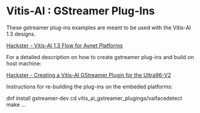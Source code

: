# Vitis-AI : GStreamer Plug-Ins

These gstreamer plug-ins examples are meant to be used with the Vitis-AI 1.3 designs.
    
   [Hackster - Vitis-AI 1.3 Flow for Avnet Platforms](http://avnet.me/vitis-ai-1.3-project)
    
For a detailed description on how to create gstreamer plug-ins and build on host machine:

   [Hackster - Creating a Vitis-AI GStreamer Plugin for the Ultra96-V2](https://www.hackster.io/dsp2/creating-a-vitis-ai-gstreamer-plugin-for-the-ultra96-v2-616a79)
   
Instructions for re-building the plug-ins on the embeded platforms:

   dnf install gstreamer-dev
   cd vitis_ai_gstreamer_plugings/vaifacedetect
   make
   ...
